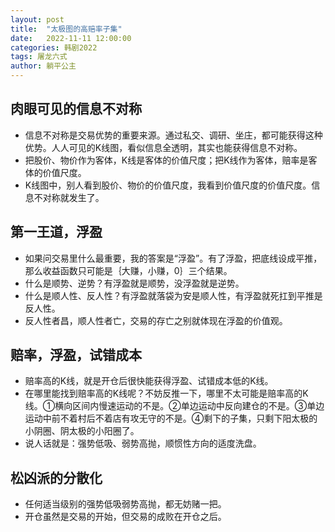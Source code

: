 ```yaml
---
layout: post
title:  "太极图的高赔率子集"
date:   2022-11-11 12:00:00
categories: 韩剧2022
tags: 屠龙六式
author: 躺平公主
---
```


## 肉眼可见的信息不对称
* 信息不对称是交易优势的重要来源。通过私交、调研、坐庄，都可能获得这种优势。人人可见的K线图，看似信息全透明，其实也能获得信息不对称。
* 把股价、物价作为客体，K线是客体的价值尺度；把K线作为客体，赔率是客体的价值尺度。
* K线图中，别人看到股价、物价的价值尺度，我看到价值尺度的价值尺度。信息不对称就发生了。

## 第一王道，浮盈
* 如果问交易里什么最重要，我的答案是“浮盈”。有了浮盈，把底线设成平推，那么收益函数只可能是｛大赚，小赚，0｝三个结果。
* 什么是顺势、逆势？有浮盈就是顺势，没浮盈就是逆势。
* 什么是顺人性、反人性？有浮盈就落袋为安是顺人性，有浮盈就死扛到平推是反人性。
* 反人性者昌，顺人性者亡，交易的存亡之别就体现在浮盈的价值观。

## 赔率，浮盈，试错成本
* 赔率高的K线，就是开仓后很快能获得浮盈、试错成本低的K线。
* 在哪里能找到赔率高的K线呢？不妨反推一下，哪里不太可能是赔率高的K线。①横向区间内慢速运动的不是。②单边运动中反向建仓的不是。③单边运动中前不着村后不着店有攻无守的不是。④剩下的子集，只剩下阳太极的小阴圈、阴太极的小阳圈了。
* 说人话就是：强势低吸、弱势高抛，顺惯性方向的适度洗盘。

## 松凶派的分散化
* 任何适当级别的强势低吸弱势高抛，都无妨赌一把。
* 开仓虽然是交易的开始，但交易的成败在开仓之后。
